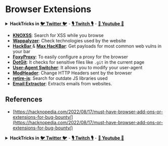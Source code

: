 # Browser Extensions

<details>

<summary><strong>HackTricks in </strong><a href="https://twitter.com/carlospolopm"><strong>🐦 Twitter 🐦</strong></a> - <a href="https://www.twitch.tv/hacktricks_live/schedule"><strong>🎙️ Twitch 🎙️</strong></a> - <a href="https://www.youtube.com/@hacktricks_LIVE"><strong>🎥 Youtube 🎥</strong></a></summary>

* Do you work in a **cybersecurity company**? Do you want to see your **company advertised in HackTricks**? or do you want to have access to the **latest version of the PEASS or download HackTricks in PDF**? Check the [**SUBSCRIPTION PLANS**](https://github.com/sponsors/carlospolop)!
* Discover [**The PEASS Family**](https://opensea.io/collection/the-peass-family), our collection of exclusive [**NFTs**](https://opensea.io/collection/the-peass-family)
* Get the [**official PEASS & HackTricks swag**](https://peass.creator-spring.com)
* **Join the** [**💬**](https://emojipedia.org/speech-balloon/) [**Discord group**](https://discord.gg/hRep4RUj7f) or the [**telegram group**](https://t.me/peass) or **follow** me on **Twitter** [**🐦**](https://github.com/carlospolop/hacktricks/tree/7af18b62b3bdc423e11444677a6a73d4043511e9/\[https:/emojipedia.org/bird/README.md)[**@carlospolopm**](https://twitter.com/carlospolopm)**.**
* **Share your hacking tricks by submitting PRs to the [hacktricks repo](https://github.com/carlospolop/hacktricks) and [hacktricks-cloud repo](https://github.com/carlospolop/hacktricks-cloud)**.

</details>

* [**KNOXSS**](https://addons.mozilla.org/en-US/firefox/addon/knoxss-community-edition/): Search for XSS while you browse
* [**Wappalyzer**](https://addons.mozilla.org/en-US/firefox/addon/wappalyzer/): Check technologies used by the website
* [**HackBar** ](https://addons.mozilla.org/en-US/firefox/addon/hackbartool/)& [**Max HacKBar**](https://addons.mozilla.org/en-US/firefox/addon/maxs-hackbar/): Get payloads for most common web vulns in your bar
* [**FoxyProxy**](https://addons.mozilla.org/en-US/firefox/addon/foxyproxy-standard/): To easily configure a proxy for the browser
* [**DotGit**](https://addons.mozilla.org/en-US/firefox/addon/dotgit/): It checks for sensitive files like `.git` in the current page
* [**User-Agent Switcher**](https://addons.mozilla.org/en-US/firefox/addon/user-agent-string-switcher/): It allows you to modify your user-agent
* [**ModHeader**](https://addons.mozilla.org/en-US/firefox/addon/modheader-firefox/): Change HTTP Headers sent by the browser
* [**retire-js**](https://addons.mozilla.org/en-US/firefox/addon/retire-js/): Search for outdate JS libraries used
* [**Email Extractor**](https://addons.mozilla.org/en-US/firefox/addon/mailshunt-email-extractor/): Extracts emails from websites.

## References

* [https://hacknopedia.com/2022/08/17/must-have-browser-add-ons-or-extensions-for-bug-bounty/](https://hacknopedia.com/2022/08/17/must-have-browser-add-ons-or-extensions-for-bug-bounty/)

<details>

<summary><strong>HackTricks in </strong><a href="https://twitter.com/carlospolopm"><strong>🐦 Twitter 🐦</strong></a> - <a href="https://www.twitch.tv/hacktricks_live/schedule"><strong>🎙️ Twitch 🎙️</strong></a> - <a href="https://www.youtube.com/@hacktricks_LIVE"><strong>🎥 Youtube 🎥</strong></a></summary>

* Do you work in a **cybersecurity company**? Do you want to see your **company advertised in HackTricks**? or do you want to have access to the **latest version of the PEASS or download HackTricks in PDF**? Check the [**SUBSCRIPTION PLANS**](https://github.com/sponsors/carlospolop)!
* Discover [**The PEASS Family**](https://opensea.io/collection/the-peass-family), our collection of exclusive [**NFTs**](https://opensea.io/collection/the-peass-family)
* Get the [**official PEASS & HackTricks swag**](https://peass.creator-spring.com)
* **Join the** [**💬**](https://emojipedia.org/speech-balloon/) [**Discord group**](https://discord.gg/hRep4RUj7f) or the [**telegram group**](https://t.me/peass) or **follow** me on **Twitter** [**🐦**](https://github.com/carlospolop/hacktricks/tree/7af18b62b3bdc423e11444677a6a73d4043511e9/\[https:/emojipedia.org/bird/README.md)[**@carlospolopm**](https://twitter.com/carlospolopm)**.**
* **Share your hacking tricks by submitting PRs to the [hacktricks repo](https://github.com/carlospolop/hacktricks) and [hacktricks-cloud repo](https://github.com/carlospolop/hacktricks-cloud)**.

</details>
